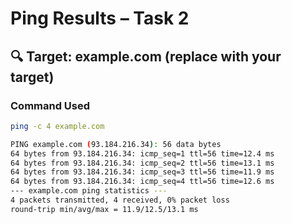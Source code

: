 # Ping Results – Task 2

## 🔍 Target: example.com (replace with your target)

### Command Used
```bash
ping -c 4 example.com

PING example.com (93.184.216.34): 56 data bytes
64 bytes from 93.184.216.34: icmp_seq=1 ttl=56 time=12.4 ms
64 bytes from 93.184.216.34: icmp_seq=2 ttl=56 time=13.1 ms
64 bytes from 93.184.216.34: icmp_seq=3 ttl=56 time=11.9 ms
64 bytes from 93.184.216.34: icmp_seq=4 ttl=56 time=12.6 ms
--- example.com ping statistics ---
4 packets transmitted, 4 received, 0% packet loss
round-trip min/avg/max = 11.9/12.5/13.1 ms
